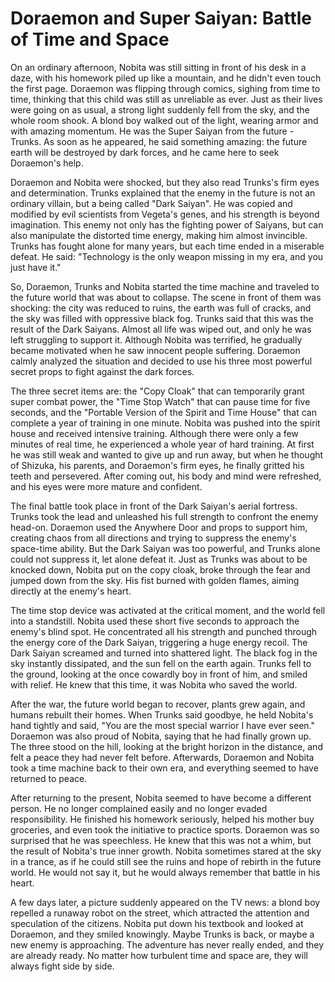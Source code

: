 # Doraemon and Super Saiyan: Battle of Time and Space

On an ordinary afternoon, Nobita was still sitting in front of his desk in a daze, with his homework piled up like a mountain, and he didn't even touch the first page. Doraemon was flipping through comics, sighing from time to time, thinking that this child was still as unreliable as ever. Just as their lives were going on as usual, a strong light suddenly fell from the sky, and the whole room shook. A blond boy walked out of the light, wearing armor and with amazing momentum. He was the Super Saiyan from the future - Trunks. As soon as he appeared, he said something amazing: the future earth will be destroyed by dark forces, and he came here to seek Doraemon's help.

Doraemon and Nobita were shocked, but they also read Trunks's firm eyes and determination. Trunks explained that the enemy in the future is not an ordinary villain, but a being called "Dark Saiyan". He was copied and modified by evil scientists from Vegeta's genes, and his strength is beyond imagination. This enemy not only has the fighting power of Saiyans, but can also manipulate the distorted time energy, making him almost invincible. Trunks has fought alone for many years, but each time ended in a miserable defeat. He said: "Technology is the only weapon missing in my era, and you just have it."

So, Doraemon, Trunks and Nobita started the time machine and traveled to the future world that was about to collapse. The scene in front of them was shocking: the city was reduced to ruins, the earth was full of cracks, and the sky was filled with oppressive black fog. Trunks said that this was the result of the Dark Saiyans. Almost all life was wiped out, and only he was left struggling to support it. Although Nobita was terrified, he gradually became motivated when he saw innocent people suffering. Doraemon calmly analyzed the situation and decided to use his three most powerful secret props to fight against the dark forces.

The three secret items are: the "Copy Cloak" that can temporarily grant super combat power, the "Time Stop Watch" that can pause time for five seconds, and the "Portable Version of the Spirit and Time House" that can complete a year of training in one minute. Nobita was pushed into the spirit house and received intensive training. Although there were only a few minutes of real time, he experienced a whole year of hard training. At first he was still weak and wanted to give up and run away, but when he thought of Shizuka, his parents, and Doraemon's firm eyes, he finally gritted his teeth and persevered. After coming out, his body and mind were refreshed, and his eyes were more mature and confident.

The final battle took place in front of the Dark Saiyan's aerial fortress. Trunks took the lead and unleashed his full strength to confront the enemy head-on. Doraemon used the Anywhere Door and props to support him, creating chaos from all directions and trying to suppress the enemy's space-time ability. But the Dark Saiyan was too powerful, and Trunks alone could not suppress it, let alone defeat it. Just as Trunks was about to be knocked down, Nobita put on the copy cloak, broke through the fear and jumped down from the sky. His fist burned with golden flames, aiming directly at the enemy's heart.

The time stop device was activated at the critical moment, and the world fell into a standstill. Nobita used these short five seconds to approach the enemy's blind spot. He concentrated all his strength and punched through the energy core of the Dark Saiyan, triggering a huge energy recoil. The Dark Saiyan screamed and turned into shattered light. The black fog in the sky instantly dissipated, and the sun fell on the earth again. Trunks fell to the ground, looking at the once cowardly boy in front of him, and smiled with relief. He knew that this time, it was Nobita who saved the world.

After the war, the future world began to recover, plants grew again, and humans rebuilt their homes. When Trunks said goodbye, he held Nobita's hand tightly and said, "You are the most special warrior I have ever seen." Doraemon was also proud of Nobita, saying that he had finally grown up. The three stood on the hill, looking at the bright horizon in the distance, and felt a peace they had never felt before. Afterwards, Doraemon and Nobita took a time machine back to their own era, and everything seemed to have returned to peace.

After returning to the present, Nobita seemed to have become a different person. He no longer complained easily and no longer evaded responsibility. He finished his homework seriously, helped his mother buy groceries, and even took the initiative to practice sports. Doraemon was so surprised that he was speechless. He knew that this was not a whim, but the result of Nobita's true inner growth. Nobita sometimes stared at the sky in a trance, as if he could still see the ruins and hope of rebirth in the future world. He would not say it, but he would always remember that battle in his heart.

A few days later, a picture suddenly appeared on the TV news: a blond boy repelled a runaway robot on the street, which attracted the attention and speculation of the citizens. Nobita put down his textbook and looked at Doraemon, and they smiled knowingly. Maybe Trunks is back, or maybe a new enemy is approaching. The adventure has never really ended, and they are already ready. No matter how turbulent time and space are, they will always fight side by side.
